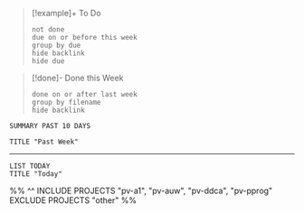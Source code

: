 
> [!example]+ To Do
> ```tasks
> not done
> due on or before this week
> group by due
> hide backlink
> hide due
> 
> ```
> 

>[!done]- Done this Week
> ```tasks
> done on or after last week
> group by filename
> hide backlink
> ```



```toggl
SUMMARY PAST 10 DAYS

TITLE "Past Week"
```
___

```toggl
LIST TODAY
TITLE "Today"
```
%%
^^
INCLUDE PROJECTS "pv-a1", "pv-auw", "pv-ddca", "pv-pprog"
EXCLUDE PROJECTS "other"
%%


